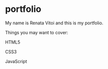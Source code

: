 # portfolio
My name is Renata Vitoi and this is my portfolio.

Things you may want to cover:

HTML5

CSS3

JavaScript


